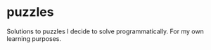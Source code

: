 puzzles
=======

Solutions to puzzles I decide to solve programmatically. For my own learning purposes.
